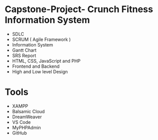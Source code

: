 # Capstone-Project- Crunch Fitness Information System

- SDLC
- SCRUM ( Agile Framework )
- Information System
- Gantt Chart
- SRS Report
- HTML, CSS, JavaScript and PHP
- Frontend and Backend
- High and Low level Design

# Tools 

- XAMPP
- Balsamic Cloud
- DreamWeaver
- VS Code
- MyPHPAdmin
- GitHub




  
